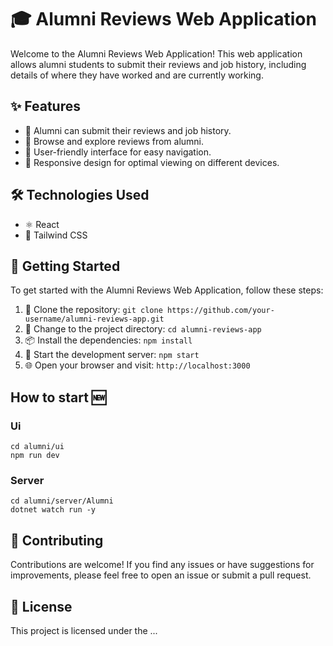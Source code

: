 # 🎓 Alumni Reviews Web Application

Welcome to the Alumni Reviews Web Application! This web application allows alumni students to submit their reviews and job history, including details of where they have worked and are currently working.

## ✨ Features

- 📝 Alumni can submit their reviews and job history.
- 🚀 Browse and explore reviews from alumni.
- 🌈 User-friendly interface for easy navigation.
- 📱 Responsive design for optimal viewing on different devices.

## 🛠️ Technologies Used

- ⚛️ React
- 🎨 Tailwind CSS

## 🚀 Getting Started

To get started with the Alumni Reviews Web Application, follow these steps:

1. 🚀 Clone the repository: `git clone https://github.com/your-username/alumni-reviews-app.git`
2. 📂 Change to the project directory: `cd alumni-reviews-app`
3. 📦 Install the dependencies: `npm install`
4. 🏃 Start the development server: `npm start`
5. 🌐 Open your browser and visit: `http://localhost:3000`


## How to start 🆕

### Ui
```shell
cd alumni/ui
npm run dev
```

### Server
```shell
cd alumni/server/Alumni
dotnet watch run -y
```

## 🤝 Contributing

Contributions are welcome! If you find any issues or have suggestions for improvements, please feel free to open an issue or submit a pull request.

## 📄 License

This project is licensed under the ...
